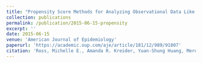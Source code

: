 ```yaml
---
title: "Propensity Score Methods for Analyzing Observational Data Like Randomized Experiments: Challenges and Solutions for Rare Outcomes and Exposures"
collection: publications
permalink: /publication/2015-06-15-propensity
excerpt: ''
date: 2015-06-15
venue: 'American Journal of Epidemiology'
paperurl: 'https://academic.oup.com/aje/article/181/12/989/91807'
citation: 'Ross, Michelle E., Amanda R. Kreider, Yuan-Shung Huang, Meredith Matone, David M. Rubin, and A. Russell Localio. 2015. &quot;Propensity Score Methods for Analyzing Observational Data Like Randomized Experiments: Challenges and Solutions for Rare Outcomes and Exposures.&quot; <i>American Journal of Epidemiology</i> 181 (12): 989–95.'
---
```


